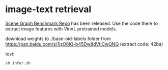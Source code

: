 # image-text retrieval 


 [Scene Graph Benchmark Repo](https://github.com/microsoft/scene_graph_benchmark) has been released. Use the code there to extract image features with VinVL pretrained models. <br/>

download weights to ./base-oid-labels folder from https://pan.baidu.com/s/1jzO6lQ-b45Dw8dVtlCwQNQ (extract code: 42ba)

test:
```bash
sh infer.sh

